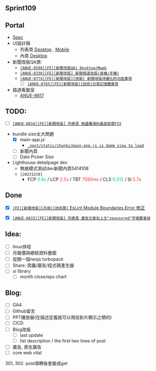 ## Sprint109

## Portal
* [Spec](https://cnyesrd.atlassian.net/wiki/spaces/PS/pages/2153709569)
* UI設計稿
	* 列表頁 [Desktop](https://app.zeplin.io/project/576287bda89e8aa7045cfba5/screen/64bf3d5ab80488509d649a7e) ,  [Mobile](https://app.zeplin.io/project/576287bda89e8aa7045cfba5/screen/64d0b64c955b232302230055)
	*  內頁  [Desktop](https://app.zeplin.io/project/576287bda89e8aa7045cfba5/screen/64ad0cdf411565216532362a)
*  新聞改版QA票:
	* [`[ANUE-8598][FE][新聞改版QA] Desktop/Mweb`](https://cnyesrd.atlassian.net/browse/ANUE-8598)
	* [`[ANUE-8330][FE][新聞改版] 新聞頻道改版(桌機/手機)`](https://cnyesrd.atlassian.net/browse/ANUE-8330)
	* [`[ANUE-8774][FE][新聞改版][技衛] 新聞改版待優化的功能事項`](https://cnyesrd.atlassian.net/browse/ANUE-8774)
		* [ ] [`[ANUE-8765][FE][新聞改版][技術]分頁記憶體異常`](https://cnyesrd.atlassian.net/browse/ANUE-8765)
 * 路透看盤室
	 * [ANUE-8617](https://cnyesrd.atlassian.net/browse/ANUE-8617)

## TODO:
* [ ] [`[ANUE-8834][FE][新聞改版] 列表頁 側邊欄滑到最底部需FIX`](https://cnyesrd.atlassian.net/browse/ANUE-8834)
* bundle size太大問題
	* [x] main-app.js`
		* [`_next/static/chunks/main-app.js is damm slow to load`](https://www.reddit.com/r/nextjs/comments/18iblx2/nextstaticchunksmainappjs_is_damm_slow_to_load/)
	* [ ] 新聞內頁
	* [ ] Date Picker Size
* Lighthouse detailpage dev
	* 無痕模式測試dev新聞內頁5414108
	* `[20231219]`
		* FCP <font color="#00cc66">0.8s</font> / LCP <font color="#ff3333">2.5s</font> / TBT <font color="#ff3333">7580ms</font> / CLS <font color="#00cc66">0.012</font> / SI <font color="#ff3333">5.7s</font>

## Done
* [x] [`[FE][新聞改版][共用][技術票]` EsLint Module Boundaries Error 修正](https://cnyesrd.atlassian.net/browse/ANUE-8541)
* [x] [`[ANUE-8833][FE][新聞改版] 列表頁 廣告文章右上方"sponsored"字樣要拿掉`](https://cnyesrd.atlassian.net/browse/ANUE-8833)


## Idea:
* [ ] linux排程
* [ ] 月報價與總經資料疊圖
* [ ] 從開一個nexjs turbopack
* [ ] Share: 爬蟲/廣告/程式碼產生器
* [ ] ui library
	* [ ] month close/eps chart
## Blog: 
* [ ] GA4
* [ ] Github留言
* [ ] PPT播放器(在描述定義就可以用投影片顯示之類的)
* [ ] CICD
* [ ] Blog改版
	* [ ] last update
	* [ ] list description / the first two lines of post
* [ ] 廣告, 原生廣告
* [ ] core web vital

301, 302: post導轉後會變成get

